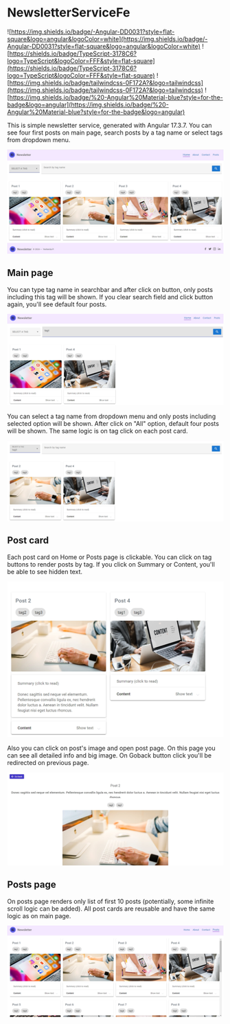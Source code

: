 # NewsletterServiceFe

![https://img.shields.io/badge/-Angular-DD0031?style=flat-square&logo=angular&logoColor=white](https://img.shields.io/badge/-Angular-DD0031?style=flat-square&logo=angular&logoColor=white) ![https://shields.io/badge/TypeScript-3178C6?logo=TypeScript&logoColor=FFF&style=flat-square](https://shields.io/badge/TypeScript-3178C6?logo=TypeScript&logoColor=FFF&style=flat-square) ![https://img.shields.io/badge/tailwindcss-0F172A?&logo=tailwindcss](https://img.shields.io/badge/tailwindcss-0F172A?&logo=tailwindcss) ![https://img.shields.io/badge/%20-Angular%20Material-blue?style=for-the-badge&logo=angular](https://img.shields.io/badge/%20-Angular%20Material-blue?style=for-the-badge&logo=angular)

This is simple newsletter service, generated with Angular 17.3.7. You can see four first posts on main page, search posts by a tag name or select tags from dropdown menu.

![Main](./src/assets/fe-main.jpg)

## Main page

You can type tag name in searchbar and after click on button, only posts including this tag will be shown. If you clear search field and click button again, you'll see default four posts.

![Main](./src/assets/search-bar.jpg)

You can select a tag name from dropdown menu and only posts including selected option will be shown. After click on "All" option, default four posts will be shown. The same logic is on tag click on each post card.

![Main](./src/assets/select.jpg)

## Post card

Each post card on Home or Posts page is clickable. You can click on tag buttons to render posts by tag. If you click on Summary or Content, you'll be able to see hidden text.

![Main](./src/assets/clickable.jpg)

Also you can click on post's image and open post page. On this page you can see all detailed info and big image. On Goback button click you'll be redirected on previous page.

![Main](./src/assets/post.jpg)

## Posts page

On posts page renders only list of first 10 posts (potentially, some infinite scroll logic can be added). All post cards are reusable and have the same logic as on main page.

![Main](./src/assets/posts.jpg)
